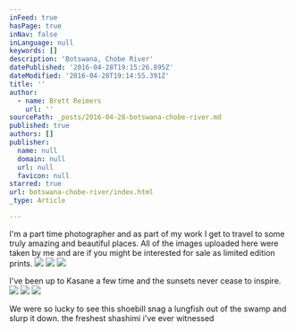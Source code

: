 ```yaml
---
inFeed: true
hasPage: true
inNav: false
inLanguage: null
keywords: []
description: 'Botswana, Chobe River'
datePublished: '2016-04-28T19:15:26.895Z'
dateModified: '2016-04-28T19:14:55.391Z'
title: ''
author:
  - name: Brett Reimers
    url: ''
sourcePath: _posts/2016-04-28-botswana-chobe-river.md
published: true
authors: []
publisher:
  name: null
  domain: null
  url: null
  favicon: null
starred: true
url: botswana-chobe-river/index.html
_type: Article

---
```

I'm a part time photographer and as part of my work I get to travel to some truly amazing and beautiful places. All of the images uploaded here were taken by me and are if you might be interested for sale as limited edition prints.
![](https://the-grid-user-content.s3-us-west-2.amazonaws.com/110d4b9e-3afd-4130-aa94-cd7e3a2767b4.jpg)
![](https://s3-us-west-2.amazonaws.com/the-grid-img/p/f38a124d0fa05261b767b71bfb621a8cb98563f1.jpg)
![](https://the-grid-user-content.s3-us-west-2.amazonaws.com/9fa0ec18-5542-43a3-a75c-67da30d822fb.jpg)

I've been up to Kasane a few time and the sunsets never cease to inspire. ![](https://the-grid-user-content.s3-us-west-2.amazonaws.com/3e25c77d-3b9c-4775-9e4a-be526ded0275.jpg)
![](https://the-grid-user-content.s3-us-west-2.amazonaws.com/5d5b5fe0-61be-4677-bbd6-b233b0159559.jpg)
![](https://the-grid-user-content.s3-us-west-2.amazonaws.com/9d2d9f7e-7b1d-4c0d-96d8-e75e0f04515e.jpg)

We were so lucky to see this shoebill snag a lungfish out of the swamp and slurp it down. the freshest shashimi i've ever witnessed